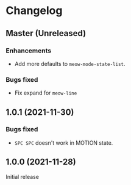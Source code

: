 # Changelog

## Master (Unreleased)

### Enhancements
* Add more defaults to `meow-mode-state-list`.

### Bugs fixed
* Fix expand for `meow-line`

## 1.0.1 (2021-11-30)
### Bugs fixed
* `SPC SPC` doesn't work in MOTION state.

## 1.0.0 (2021-11-28)
Initial release
